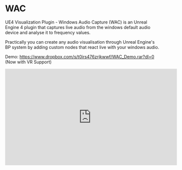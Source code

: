 # WAC
UE4 Visualization Plugin - Windows Audio Capture (WAC) is an Unreal Engine 4 plugin that captures live audio from the windows default audio device and analyse it to frequency values. 

Practically you can create any audio visualisation through Unreal Engine's BP system by adding custom nodes that react live with your windows audio.

Demo: https://www.dropbox.com/s/t0irs476zrjkwwf/WAC_Demo.rar?dl=0 (Now with VR Support)

<iframe width="560" height="315" src="https://www.youtube.com/embed/tyapMcqbpHk" frameborder="0" allowfullscreen></iframe>

